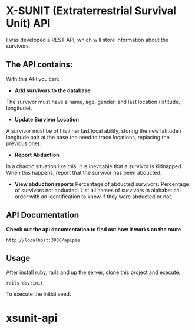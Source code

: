 # X-SUNIT (Extraterrestrial Survival Unit) API

I was developed a REST API, which will store information about the survivors.

## The API contains:

With this API you can:
* **Add survivors to the database**

The survivor must have a name, age, gender, and last location (latitude, longitude).

* **Update Survivor Location**

A survivor must be of his / her last local ability, storing the new latitude / longitude pair at the base (no need to trace locations, replacing the previous one).

* **Report Abduction**

In a chaotic situation like this, it is inevitable that a survivor is kidnapped. When this happens, report that the survivor has been abducted.

* **View abduction reports**
Percentage of abducted survivors.
Percentage of survivors not abducted.
List all names of survivors in alphabetical order with an identification to know if they were abducted or not.

## API Documentation
**Check out the api documentation to find out how it works on the route**
```
http://localhost:3000/apipie
```

## Usage
After install ruby, rails and up the server, clone this project and execute:
```
rails dev:init
```
To execute the initial seed.


# xsunit-api
